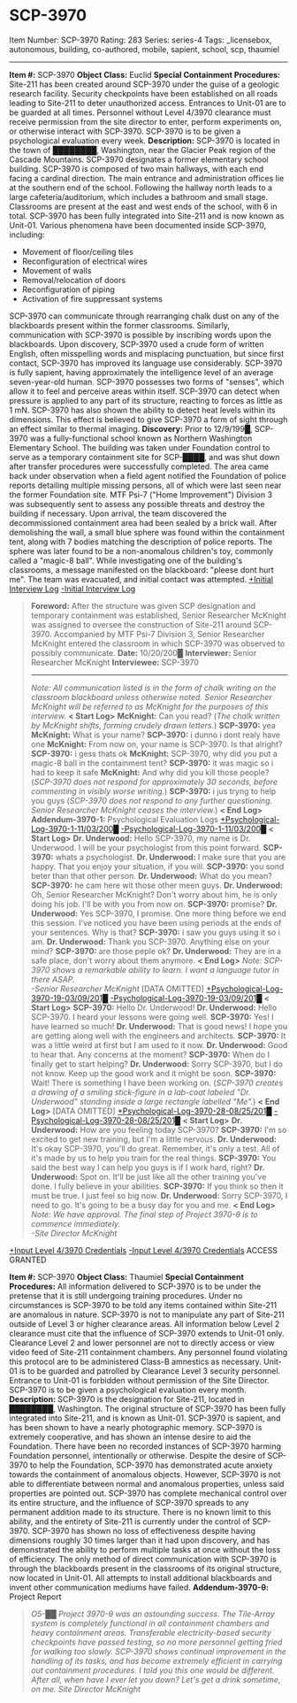 # SCP-3970
Item Number: SCP-3970
Rating: 283
Series: series-4
Tags: _licensebox, autonomous, building, co-authored, mobile, sapient, school, scp, thaumiel

---

  
**Item #:** SCP-3970 
**Object Class:** Euclid
**Special Containment Procedures:** Site-211 has been created around SCP-3970 under the guise of a geologic research facility. Security checkpoints have been established on all roads leading to Site-211 to deter unauthorized access.
Entrances to Unit-01 are to be guarded at all times. Personnel without Level 4/3970 clearance must receive permission from the site director to enter, perform experiments on, or otherwise interact with SCP-3970.
SCP-3970 is to be given a psychological evaluation every week.
**Description:** SCP-3970 is located in the town of ████████, Washington, near the Glacier Peak region of the Cascade Mountains. SCP-3970 designates a former elementary school building. SCP-3970 is composed of two main hallways, with each end facing a cardinal direction. The main entrance and administration offices lie at the southern end of the school. Following the hallway north leads to a large cafeteria/auditorium, which includes a bathroom and small stage. Classrooms are present at the east and west ends of the school, with 6 in total. SCP-3970 has been fully integrated into Site-211 and is now known as Unit-01.
Various phenomena have been documented inside SCP-3970, including:
  * Movement of floor/ceiling tiles
  * Reconfiguration of electrical wires
  * Movement of walls
  * Removal/relocation of doors
  * Reconfiguration of piping
  * Activation of fire suppressant systems

SCP-3970 can communicate through rearranging chalk dust on any of the blackboards present within the former classrooms. Similarly, communication with SCP-3970 is possible by inscribing words upon the blackboards. Upon discovery, SCP-3970 used a crude form of written English, often misspelling words and misplacing punctuation, but since first contact, SCP-3970 has improved its language use considerably.
SCP-3970 is fully sapient, having approximately the intelligence level of an average seven-year-old human. SCP-3970 possesses two forms of "senses", which allow it to feel and perceive areas within itself. SCP-3970 can detect when pressure is applied to any part of its structure, reacting to forces as little as 1 mN. SCP-3970 has also shown the ability to detect heat levels within its dimensions. This effect is believed to give SCP-3970 a form of sight through an effect similar to thermal imaging.
**Discovery:** Prior to 12/9/199█, SCP-3970 was a fully-functional school known as Northern Washington Elementary School. The building was taken under Foundation control to serve as a temporary containment site for SCP-████, and was shut down after transfer procedures were successfully completed. The area came back under observation when a field agent notified the Foundation of police reports detailing multiple missing persons, all of which were last seen near the former Foundation site. MTF Psi-7 ("Home Improvement") Division 3 was subsequently sent to assess any possible threats and destroy the building if necessary. Upon arrival, the team discovered the decommissioned containment area had been sealed by a brick wall. After demolishing the wall, a small blue sphere was found within the containment tent, along with 7 bodies matching the description of police reports. The sphere was later found to be a non-anomalous children's toy, commonly called a "magic-8 ball". While investigating one of the building's classrooms, a message manifested on the blackboard: "pleese dont hurt me". The team was evacuated, and initial contact was attempted.
[+Initial Interview Log](javascript:;)
[-Initial Interview Log](javascript:;)
> **Foreword:** After the structure was given SCP designation and temporary containment was established, Senior Researcher McKnight was assigned to oversee the construction of Site-211 around SCP-3970. Accompanied by MTF Psi-7 Division 3, Senior Researcher McKnight entered the classroom in which SCP-3970 was observed to possibly communicate.
> **Date:** 10/20/200█
> **Interviewer:** Senior Researcher McKnight
> **Interviewee:** SCP-3970
> * * *
> _Note: All communication listed is in the form of chalk writing on the classroom blackboard unless otherwise noted. Senior Researcher McKnight will be referred to as McKnight for the purposes of this interview._
> **< Start Log>**
> **McKnight:** Can you read?
> (_The chalk written by McKnight shifts, forming crudely drawn letters._)
> **SCP-3970:** yea
> **McKnight:** What is your name?
> **SCP-3970:** i dunno i dont realy have one
> **McKnight:** From now on, your name is SCP-3970. Is that alright?
> **SCP-3970:** i gess thats ok
> **McKnight:** SCP-3970, why did you put a magic-8 ball in the containment tent?
> **SCP-3970:** it was magic so i had to keep it safe
> **McKnight:** And why did you kill those people?
> (_SCP-3970 does not respond for approximately 30 seconds, before commenting in visibly worse writing._)
> **SCP-3970:** i jus tryng to help you guys
> (_SCP-3970 does not respond to any further questioning. Senior Researcher McKnight ceases the interview._)
> **< End Log>**
**Addendum-3970-1:** Psychological Evaluation Logs
[+Psychological-Log-3970-1-11/03/200█](javascript:;)
[-Psychological-Log-3970-1-11/03/200█](javascript:;)
> **< Start Log>**
> **Dr. Underwood:** Hello SCP-3970, my name is Dr. Underwood. I will be your psychologist from this point forward.
> **SCP-3970:** whats a psychologist.
> **Dr. Underwood:** I make sure that you are happy. That you enjoy your situation, if you will.
> **SCP-3970:** you sond beter than that other person.
> **Dr. Underwood:** What do you mean?
> **SCP-3970:** he cam here wit those other meen guys.
> **Dr. Underwood:** Oh, Senior Researcher McKnight? Don't worry about him, he is only doing his job. I'll be with you from now on.
> **SCP-3970:** promise?
> **Dr. Underwood:** Yes SCP-3970, I promise. One more thing before we end this session. I've noticed you have been using periods at the ends of your sentences. Why is that?
> **SCP-3970:** i saw you guys using it so i am.
> **Dr. Underwood:** Thank you SCP-3970. Anything else on your mind?
> **SCP-3970:** are those peple ok?
> **Dr. Underwood:** They are in a safe place, don't worry about them anymore.
> **< End Log>**
> _Note: SCP-3970 shows a remarkable ability to learn. I want a language tutor in there ASAP._  
>  _-Senior Researcher McKnight_
[DATA OMITTED] 
[+Psychological-Log-3970-19-03/09/201█](javascript:;)
[-Psychological-Log-3970-19-03/09/201█](javascript:;)
> **< Start Log>**
> **SCP-3970:** Hello Dr. Underwood!
> **Dr. Underwood:** Hello SCP-3970. I heard your lessons were going well.
> **SCP-3970:** Yes! I have learned so much!
> **Dr. Underwood:** That is good news! I hope you are getting along well with the engineers and architects.
> **SCP-3970:** It was a little weird at first but I am used to it now.
> **Dr. Underwood:** Good to hear that. Any concerns at the moment?
> **SCP-3970:** When do I finally get to start helping?
> **Dr. Underwood:** Sorry SCP-3970, but I do not know. Keep up the good work and it might be soon.
> **SCP-3970:** Wait! There is something I have been working on.
> (_SCP-3970 creates a drawing of a smiling stick-figure in a lab-coat labeled "Dr. Underwood" standing inside a large rectangle labelled "Me"._)
> **< End Log>**
[DATA OMITTED] 
[+Psychological-Log-3970-28-08/25/201█](javascript:;)
[-Psychological-Log-3970-28-08/25/201█](javascript:;)
> **< Start Log>**
> **Dr. Underwood:** How are you feeling today SCP-3970?
> **SCP-3970:** I'm so excited to get new training, but I'm a little nervous.
> **Dr. Underwood:** It's okay SCP-3970, you'll do great. Remember, it's only a test. All of it's made by us to help you train for the real things.
> **SCP-3970:** You said the best way I can help you guys is if I work hard, right?
> **Dr. Underwood:** Spot on. It'll be just like all the other training you've done. I fully believe in your abilities.
> **SCP-3970:** If you think so then it must be true. I just feel so big now.
> **Dr. Underwood:** Sorry SCP-3970, I need to go. It's going to be a busy day for you and me.
> **< End Log>**
> _Note: We have approval. The final step of Project 3970-θ is to commence immediately._  
>  _-Site Director McKnight_
  

[+Input Level 4/3970 Credentials](javascript:;)
[-Input Level 4/3970 Credentials](javascript:;)
ACCESS GRANTED
  

**Item #:** SCP-3970
**Object Class:** Thaumiel
**Special Containment Procedures:** All information delivered to SCP-3970 is to be under the pretense that it is still undergoing training procedures. Under no circumstances is SCP-3970 to be told any items contained within Site-211 are anomalous in nature. SCP-3970 is not to manipulate any part of Site-211 outside of Level 3 or higher clearance areas.
All information below Level 2 clearance must cite that the influence of SCP-3970 extends to Unit-01 only. Clearance Level 2 and lower personnel are not to directly access or view video feed of Site-211 containment chambers. Any personnel found violating this protocol are to be administered Class-B amnestics as necessary.
Unit-01 is to be guarded and patrolled by Clearance Level 3 security personnel. Entrance to Unit-01 is forbidden without permission of the Site Director.
SCP-3970 is to be given a psychological evaluation every month.
**Description:** SCP-3970 is the designation for Site-211, located in ████████, Washington. The original structure of SCP-3970 has been fully integrated into Site-211, and is known as Unit-01.
SCP-3970 is sapient, and has been shown to have a nearly photographic memory. SCP-3970 is extremely cooperative, and has shown an intense desire to aid the Foundation. There have been no recorded instances of SCP-3970 harming Foundation personnel, intentionally or otherwise. Despite the desire of SCP-3970 to help the Foundation, SCP-3970 has demonstrated acute anxiety towards the containment of anomalous objects. However, SCP-3970 is not able to differentiate between normal and anomalous properties, unless said properties are pointed out.
SCP-3970 has complete mechanical control over its entire structure, and the influence of SCP-3970 spreads to any permanent addition made to its structure. There is no known limit to this ability, and the entirety of Site-211 is currently under the control of SCP-3970. SCP-3970 has shown no loss of effectiveness despite having dimensions roughly 30 times larger than it had upon discovery, and has demonstrated the ability to perform multiple tasks at once without the loss of efficiency.
The only method of direct communication with SCP-3970 is through the blackboards present in the classrooms of its original structure, now located in Unit-01. All attempts to install additional blackboards and invent other communication mediums have failed.
**Addendum-3970-θ:** Project Report
> _O5-██_
> _Project 3970-θ was an astounding success. The Tile-Array system is completely functional in all containment chambers and heavy containment areas. Transferable electricity-based security checkpoints have passed testing, so no more personnel getting fried for walking too slowly. SCP-3970 shows continual improvement in the handling of its tasks, and has become extremely efficient in carrying out containment procedures._
> _I told you this one would be different. After all, when have I ever let you down? Let's get a drink sometime, on me._
> _Site Director McKnight_
  